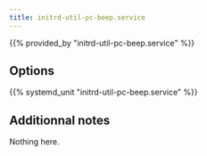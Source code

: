 ```yaml
---
title: initrd-util-pc-beep.service
---
```


{{% provided_by "initrd-util-pc-beep.service" %}}

## Options

{{% systemd_unit "initrd-util-pc-beep.service" %}}

## Additionnal notes

Nothing here.